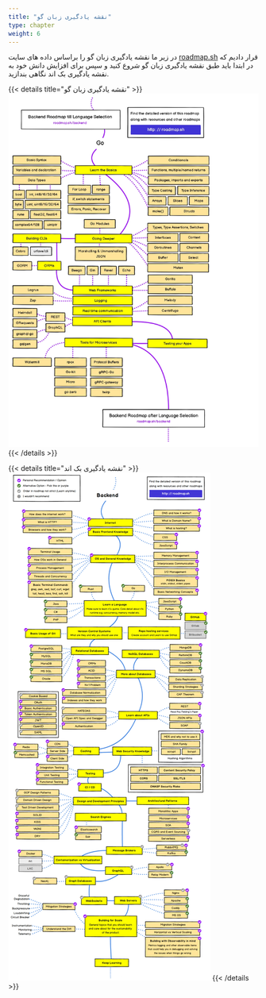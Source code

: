 ```yaml
---
title: "نقشه یادگیری زبان گو"
type: chapter
weight: 6
---
```


در زیر ما نقشه یادگیری زبان گو را براساس داده های سایت [roadmap.sh](https://roadmap.sh/) قرار دادیم که در ابتدا باید طبق نقشه یادگیری زبان گو شروع کنید و سپس برای افزایش دانش خود به نقشه یادگیری بک اند نگاهی بندازید.


{{< details title="نقشه یادگیری زبان گو" >}}
 ![roadmap go](../assets/img/content/roadmap/go.jpg)
{{< /details >}}

{{< details title="نقشه یادگیری بک اند" >}}
 ![roadmap backend](../assets/img/content/roadmap/backend.jpg)
{{< /details >}}

